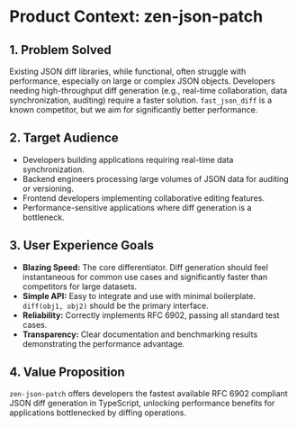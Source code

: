 # Product Context: zen-json-patch

## 1. Problem Solved
Existing JSON diff libraries, while functional, often struggle with performance, especially on large or complex JSON objects. Developers needing high-throughput diff generation (e.g., real-time collaboration, data synchronization, auditing) require a faster solution. `fast_json_diff` is a known competitor, but we aim for significantly better performance.

## 2. Target Audience
- Developers building applications requiring real-time data synchronization.
- Backend engineers processing large volumes of JSON data for auditing or versioning.
- Frontend developers implementing collaborative editing features.
- Performance-sensitive applications where diff generation is a bottleneck.

## 3. User Experience Goals
- **Blazing Speed:** The core differentiator. Diff generation should feel instantaneous for common use cases and significantly faster than competitors for large datasets.
- **Simple API:** Easy to integrate and use with minimal boilerplate. `diff(obj1, obj2)` should be the primary interface.
- **Reliability:** Correctly implements RFC 6902, passing all standard test cases.
- **Transparency:** Clear documentation and benchmarking results demonstrating the performance advantage.

## 4. Value Proposition
`zen-json-patch` offers developers the fastest available RFC 6902 compliant JSON diff generation in TypeScript, unlocking performance benefits for applications bottlenecked by diffing operations.

